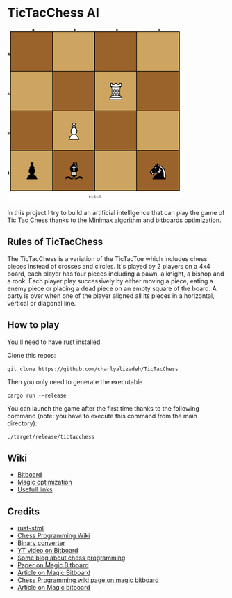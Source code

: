 # TicTacChess AI

![](images/screenshot_1.png)

In this project I try to build an artificial intelligence that can play the game of Tic Tac Chess thanks to the [Minimax algorithm](https://en.wikipedia.org/wiki/Minimax) and [bitboards optimization](https://www.chessprogramming.org/Bitboards).

## Rules of TicTacChess

The TicTacChess is a variation of the TicTacToe which includes chess pieces instead of crosses and circles. It's played by 2 players on a 4x4 board, each player has four pieces including a pawn, a knight, a bishop and a rook. Each player play successively by either moving a piece, eating a enemy piece or placing a dead piece on an empty square of the board. A party is over when one of the player aligned all its pieces in a horizontal, vertical or diagonal line.

## How to play

You'll need to have [rust](https://www.rust-lang.org/) installed.

Clone this repos:
```
git clone https://github.com/charlyalizadeh/TicTacChess
```

Then you only need to generate the executable
```
cargo run --release
```

You can launch the game after the first time thanks to the following command (note: you have to execute this command from the main directory):
```
./target/release/tictacchess
```

## Wiki

* [Bitboard](https://github.com/charlyalizadeh/TicTacChess/blob/master/doc/bitboard_rep.md)
* [Magic optimization](https://github.com/charlyalizadeh/TicTacChess/blob/master/doc/magic_tutorial.md)
* [Usefull links](https://github.com/charlyalizadeh/TicTacChess/blob/master/doc/usefull_links.txt)

## Credits

* [rust-sfml](https://github.com/jeremyletang/rust-sfml)
* [Chess Programming Wiki](https://www.chessprogramming.org/Main_Page)
* [Binary converter](https://www.binaryhexconverter.com/binary-to-decimal-converter)
* [YT video on Bitboard](https://www.youtube.com/watch?v=MzfQ8H16n0M&)
* [Some blog about chess programming](https://peterellisjones.com/posts/generating-legal-chess-moves-efficiently/)
* [Paper on Magic Bitboard](http://pradu.us/old/Nov27_2008/Buzz/research/magic/Bitboards.pdf)
* [Article on Magic Bitboard](https://essays.jwatzman.org/essays/chess-move-generation-with-magic-bitboards.html)
* [Chess Programming wiki page on magic bitboard](https://www.chessprogramming.org/Magic_Bitboards)
* [Article on Magic bitboard](http://www.vicki-chess.blogspot.com/2013/04/magics.html)
